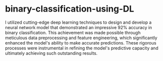 # binary-classification-using-DL
I utilized cutting-edge deep learning techniques to design and develop a neural network model that demonstrated an impressive 92% accuracy in binary classification. This achievement was made possible through meticulous data preprocessing and feature engineering, which significantly enhanced the model's ability to make accurate predictions. These rigorous processes were instrumental in refining the model's predictive capacity and ultimately achieving such outstanding results.
